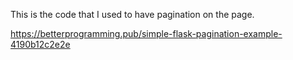 This is the code that I used to have pagination on the page.

https://betterprogramming.pub/simple-flask-pagination-example-4190b12c2e2e